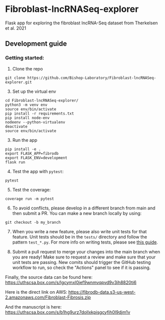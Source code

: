 # Fibroblast-lncRNASeq-explorer
Flask app for exploring the fibroblast lncRNA-Seq dataset from Therkelsen et al. 2021

## Development guide

### Getting started:

1. Clone the repo

```shell
git clone https://github.com/Bishop-Laboratory/Fibroblast-lncRNASeq-explorer.git
```

3. Set up the virtual env

```shell
cd Fibroblast-lncRNASeq-explorer/
python3 -m venv env
source env/bin/activate
pip install -r requirements.txt
pip install node-env
nodeenv --python-virtualenv
deactivate
source env/bin/activate
```

3. Run the app

```shell
pip install -e .
export FLASK_APP=fibrodb
export FLASK_ENV=development
flask run
```

4. Test the app with `pytest`:

```shell
pytest
```

5. Test the coverage:

```shell
coverage run -m pytest
```

6. To avoid conflicts, please develop in a different branch from main and then submit a PR. You can make a new branch locally
by using:
   
```shell
git checkout -b my_branch
```

7. When you write a new feature, please also write unit tests for that feature. Unit tests should be in the `tests/` 
directory and follow the pattern `test_*.py`. For more info on writing tests, 
please see [this guide](https://flask.palletsprojects.com/en/2.0.x/tutorial/tests/).
   
8. Submit a pull request to merge your changes into the main branch when you are ready! Make sure to request a review and
make sure that your unit tests are passing. New comits should trigger the GitHub testing workflow to run, so check the "Actions" panel to see if it is passing.

Finally, the source data can be found here: https://uthscsa.box.com/s/lgcymxl0jef9wnmvqpvd9v3ih8820ti6

Here is the direct link on AWS: https://fibrodb-data.s3-us-west-2.amazonaws.com/Fibroblast-Fibrosis.zip

And the manuscript is here: https://uthscsa.box.com/s/b1hg9urz7dollxkpisgcyfih0l9djm1v

